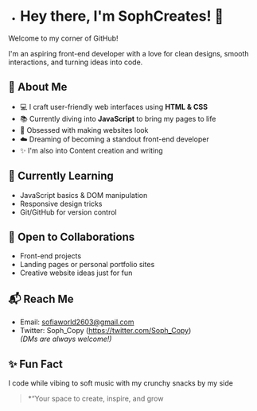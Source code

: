 - # Hey there, I'm SophCreates! 🤎

Welcome to my corner of GitHub!

I'm an aspiring front-end developer with a love for clean designs, smooth interactions, and turning ideas into code.

## 💫 About Me  
- 💻 I craft user-friendly web interfaces using **HTML & CSS**  
- 📚 Currently diving into **JavaScript** to bring my pages to life  
- 🎨 Obsessed with making websites look
- ☁️ Dreaming of becoming a standout front-end developer  
- ✨ I'm also into Content creation and writing

## 🌱 Currently Learning  
- JavaScript basics & DOM manipulation  
- Responsive design tricks  
- Git/GitHub for version control  

## 🤝 Open to Collaborations  
- Front-end projects  
- Landing pages or personal portfolio sites  
- Creative website ideas just for fun  

## 📬 Reach Me  
- Email: sofiaworld2603@gmail.com
- Twitter: Soph_Copy (https://twitter.com/Soph_Copy)  
*(DMs are always welcome!)*

## ✨ Fun Fact  
I code while vibing to soft music with my crunchy snacks by my side


> *“Your space to create, inspire, and grow

<!---
SophCreates/SophCreates is a ✨ special ✨ repository because its `README.md` (this file) appears on your GitHub profile.
You can click the Preview link to take a look at your changes.
--->
